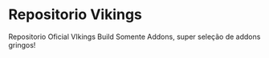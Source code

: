 # Repositorio Vikings
 Repositorio Oficial VIkings Build Somente Addons, super seleção de addons gringos!
